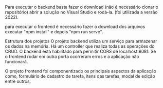 Para executar o backend basta fazer o download (não é necessário clonar o repositório) abrir a solução no Visual Studio e rodá-la. (foi utilizada a versão 2022).

para executar o frontend é necessário fazer o download dos arquivos executar "npm install" e depois "npm run serve".

Estrutura dos projetos
O projeto backend utiliza um serviço para armazenar os dados na memória. Há um controller que realiza todas as operações do CRUD. O backend está habilitado para permitir CORS de localhost:8081. Se o frontend rodar em outra porta ocorreram erros e 
a aplicação não funcionará.

O projeto frontend foi componentizado os principais aspectos da aplicação como, formulário de cadastro de tarefa, itens das tarefas, modal de edição entre outros.

